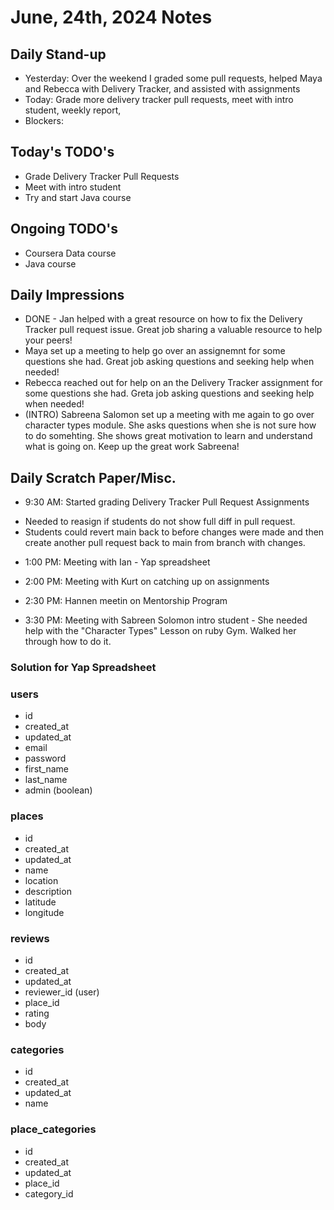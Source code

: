 # June, 24th, 2024 Notes



## Daily Stand-up

* Yesterday: Over the weekend I graded some pull requests, helped Maya and Rebecca with Delivery Tracker, and assisted with assignments
* Today: Grade more delivery tracker pull requests, meet with intro student, weekly report, 
* Blockers:

## Today's TODO's
- Grade Delivery Tracker Pull Requests
- Meet with intro student 
- Try and start Java course

## Ongoing TODO's
- Coursera Data course
- Java course


## Daily Impressions
- DONE - Jan helped with a great resource on how to fix the Delivery Tracker pull request issue. Great job sharing a valuable resource to help your peers!
- Maya set up a meeting to help go over an assignemnt for some questions she had. Great job asking questions and seeking help when needed!
- Rebecca reached out for help on an the Delivery Tracker assignment for some questions she had. Greta job asking questions and seeking help when needed!
- (INTRO) Sabreena Salomon set up a meeting with me again to go over character types module. She asks questions when she is not sure how to do somehting. She shows great motivation to learn and understand what is going on. Keep up the great work Sabreena!


## Daily Scratch Paper/Misc. 

* 9:30 AM: Started grading Delivery Tracker Pull Request Assignments
- Needed to reasign if students do not show full diff in pull request. 
- Students could revert main back to before changes were made and then create another pull request back to main from branch with changes. 

* 1:00 PM: Meeting with Ian - Yap spreadsheet 

* 2:00 PM: Meeting with Kurt on catching up on assignments

* 2:30 PM: Hannen meetin on Mentorship Program 

* 3:30 PM: Meeting with Sabreen Solomon intro student - She needed help with the "Character Types" Lesson on ruby Gym. Walked her through how to do it.








### Solution for Yap Spreadsheet

### users
- id
- created_at
- updated_at
- email 
- password 
- first_name
- last_name
- admin (boolean)


### places
- id
- created_at
- updated_at
- name
- location
- description
- latitude
- longitude 


### reviews
- id 
- created_at
- updated_at
- reviewer_id (user)
- place_id
- rating
- body


### categories
- id
- created_at 
- updated_at
- name 

### place_categories 
- id
- created_at
- updated_at
- place_id
- category_id